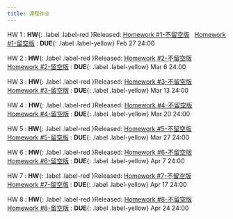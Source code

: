 ```yaml
---
title: 课程作业
---
```



HW 1
:  **HW**{: .label .label-red }Released: [Homework #1-不留空版](https://basics.sjtu.edu.cn/~yangqizhe/pdf/la2025s/homework/LA-hw1-noblank.pdf) &nbsp; [Homework #1-留空版](https://basics.sjtu.edu.cn/~yangqizhe/pdf/la2025s/homework/LA-hw1-blank.pdf)
:  **DUE**{: .label .label-yellow} Feb 27 24:00

HW 2
:  **HW**{: .label .label-red }Released: [Homework #2-不留空版](https://basics.sjtu.edu.cn/~yangqizhe/pdf/la2025s/homework/LA-hw2-noblank.pdf) &nbsp; [Homework #2-留空版](https://basics.sjtu.edu.cn/~yangqizhe/pdf/la2025s/homework/LA-hw2-blank.pdf)
:  **DUE**{: .label .label-yellow} Mar 6 24:00

HW 3
:  **HW**{: .label .label-red }Released: [Homework #3-不留空版](https://basics.sjtu.edu.cn/~yangqizhe/pdf/la2025s/homework/LA-hw3-noblank.pdf) &nbsp; [Homework #3-留空版](https://basics.sjtu.edu.cn/~yangqizhe/pdf/la2025s/homework/LA-hw3-blank.pdf)
:  **DUE**{: .label .label-yellow} Mar 13 24:00

HW 4
:  **HW**{: .label .label-red }Released: [Homework #4-不留空版](https://basics.sjtu.edu.cn/~yangqizhe/pdf/la2025s/homework/LA-hw4-noblank.pdf) &nbsp; [Homework #4-留空版](https://basics.sjtu.edu.cn/~yangqizhe/pdf/la2025s/homework/LA-hw4-blank.pdf)
:  **DUE**{: .label .label-yellow} Mar 20 24:00

HW 5
:  **HW**{: .label .label-red }Released: [Homework #5-不留空版](https://basics.sjtu.edu.cn/~yangqizhe/pdf/la2025s/homework/LA-hw5-noblank.pdf) &nbsp; [Homework #5-留空版](https://basics.sjtu.edu.cn/~yangqizhe/pdf/la2025s/homework/LA-hw5-blank.pdf)
:  **DUE**{: .label .label-yellow} Mar 27 24:00

HW 6
:  **HW**{: .label .label-red }Released: [Homework #6-不留空版](https://basics.sjtu.edu.cn/~yangqizhe/pdf/la2025s/homework/LA-hw6-noblank.pdf) &nbsp; [Homework #6-留空版](https://basics.sjtu.edu.cn/~yangqizhe/pdf/la2025s/homework/LA-hw6-blank.pdf)
:  **DUE**{: .label .label-yellow} Apr 7 24:00

HW 7
:  **HW**{: .label .label-red }Released: [Homework #7-不留空版](https://basics.sjtu.edu.cn/~yangqizhe/pdf/la2025s/homework/LA-hw7-noblank.pdf) &nbsp; [Homework #7-留空版](https://basics.sjtu.edu.cn/~yangqizhe/pdf/la2025s/homework/LA-hw7-blank.pdf)
:  **DUE**{: .label .label-yellow} Apr 17 24:00

HW 8
:  **HW**{: .label .label-red }Released: [Homework #8-不留空版](https://basics.sjtu.edu.cn/~yangqizhe/pdf/la2025s/homework/LA-hw8-noblank.pdf) &nbsp; [Homework #8-留空版](https://basics.sjtu.edu.cn/~yangqizhe/pdf/la2025s/homework/LA-hw8-blank.pdf)
:  **DUE**{: .label .label-yellow} Apr 24 24:00
